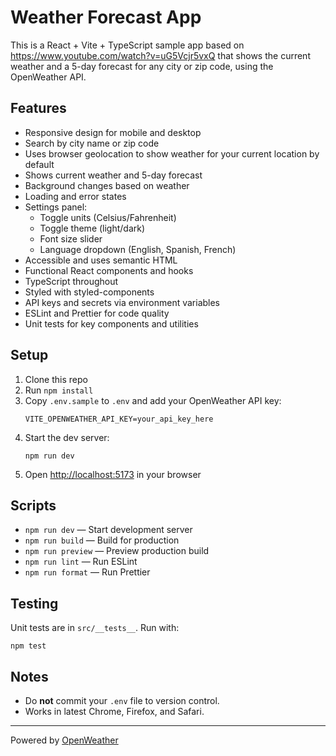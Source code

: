 # Weather Forecast App

This is a React + Vite + TypeScript sample app based on https://www.youtube.com/watch?v=uG5Vcjr5vxQ that shows the current weather and a 5-day forecast for any city or zip code, using the OpenWeather API.

## Features

- Responsive design for mobile and desktop
- Search by city name or zip code
- Uses browser geolocation to show weather for your current location by default
- Shows current weather and 5-day forecast
- Background changes based on weather
- Loading and error states
- Settings panel:
  - Toggle units (Celsius/Fahrenheit)
  - Toggle theme (light/dark)
  - Font size slider
  - Language dropdown (English, Spanish, French)
- Accessible and uses semantic HTML
- Functional React components and hooks
- TypeScript throughout
- Styled with styled-components
- API keys and secrets via environment variables
- ESLint and Prettier for code quality
- Unit tests for key components and utilities

## Setup

1. Clone this repo
2. Run `npm install`
3. Copy `.env.sample` to `.env` and add your OpenWeather API key:
   ```
   VITE_OPENWEATHER_API_KEY=your_api_key_here
   ```
4. Start the dev server:
   ```
   npm run dev
   ```
5. Open [http://localhost:5173](http://localhost:5173) in your browser

## Scripts

- `npm run dev` — Start development server
- `npm run build` — Build for production
- `npm run preview` — Preview production build
- `npm run lint` — Run ESLint
- `npm run format` — Run Prettier

## Testing

Unit tests are in `src/__tests__`. Run with:
```
npm test
```

## Notes

- Do **not** commit your `.env` file to version control.
- Works in latest Chrome, Firefox, and Safari.

---
Powered by [OpenWeather](https://openweathermap.org/)
